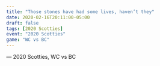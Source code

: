 ```yaml
---
title: "Those stones have had some lives, haven’t they"
date: 2020-02-16T20:11:00-05:00
draft: false
tags: [2020 Scotties]
event: "2020 Scotties"
game: "WC vs BC"
---
```

— 2020 Scotties, WC vs BC
<!--more--> 
